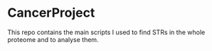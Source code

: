 # CancerProject
This repo contains the main scripts I used to find STRs in the whole proteome and to analyse them.
